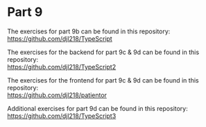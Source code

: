 # Part 9

The exercises for part 9b can be found in this repository:\
https://github.com/djl218/TypeScript

The exercises for the backend for part 9c & 9d can be found in this repository:\
https://github.com/djl218/TypeScript2

The exercises for the frontend for part 9c & 9d can be found in this repository:\
https://github.com/djl218/patientor

Additional exercises for part 9d can be found in this repository:\
https://github.com/djl218/TypeScript3